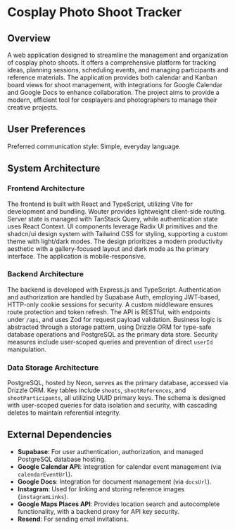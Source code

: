 # Cosplay Photo Shoot Tracker

## Overview

A web application designed to streamline the management and organization of cosplay photo shoots. It offers a comprehensive platform for tracking ideas, planning sessions, scheduling events, and managing participants and reference materials. The application provides both calendar and Kanban board views for shoot management, with integrations for Google Calendar and Google Docs to enhance collaboration. The project aims to provide a modern, efficient tool for cosplayers and photographers to manage their creative projects.

## User Preferences

Preferred communication style: Simple, everyday language.

## System Architecture

### Frontend Architecture

The frontend is built with React and TypeScript, utilizing Vite for development and bundling. Wouter provides lightweight client-side routing. Server state is managed with TanStack Query, while authentication state uses React Context. UI components leverage Radix UI primitives and the shadcn/ui design system with Tailwind CSS for styling, supporting a custom theme with light/dark modes. The design prioritizes a modern productivity aesthetic with a gallery-focused layout and dark mode as the primary interface. The application is mobile-responsive.

### Backend Architecture

The backend is developed with Express.js and TypeScript. Authentication and authorization are handled by Supabase Auth, employing JWT-based, HTTP-only cookie sessions for security. A custom middleware ensures route protection and token refresh. The API is RESTful, with endpoints under `/api`, and uses Zod for request payload validation. Business logic is abstracted through a storage pattern, using Drizzle ORM for type-safe database operations and PostgreSQL as the primary data store. Security measures include user-scoped queries and prevention of direct `userId` manipulation.

### Data Storage Architecture

PostgreSQL, hosted by Neon, serves as the primary database, accessed via Drizzle ORM. Key tables include `shoots`, `shootReferences`, and `shootParticipants`, all utilizing UUID primary keys. The schema is designed with user-scoped queries for data isolation and security, with cascading deletes to maintain referential integrity.

## External Dependencies

- **Supabase**: For user authentication, authorization, and managed PostgreSQL database hosting.
- **Google Calendar API**: Integration for calendar event management (via `calendarEventUrl`).
- **Google Docs**: Integration for document management (via `docsUrl`).
- **Instagram**: Used for linking and storing reference images (`instagramLinks`).
- **Google Maps Places API**: Provides location search and autocomplete functionality, with a backend proxy for API key security.
- **Resend**: For sending email invitations.